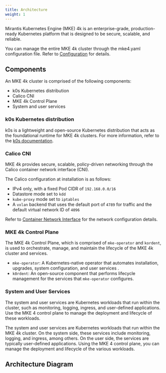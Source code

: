 ```yaml
---
title: Architecture
weight: 1
---
```


Mirantis Kubernetes Engine (MKE) 4k is an enterprise-grade, production-ready
Kubernetes platform that is designed to be secure, scalable, and reliable.

You can manage the entire MKE 4k cluster through the mke4.yaml configuration
file. Refer to [Configuration](../configuration) for details.

## Components

An MKE 4k cluster is comprised of the following components:

- k0s Kubernetes distribution
- Calico CNI
- MKE 4k Control Plane
- System and user services

### k0s Kubernetes distribution

k0s is a lightweight and open-source Kubernetes distribution that acts as the
foundational runtime for MKE 4k clusters. For more information, refer to the
[k0s documentation](https://docs.k0sproject.io/stable//).

### Calico CNI

MKE 4k provides secure, scalable, policy-driven networking through the Calico
container network interface (CNI).

The Calico configuration at installation is as follows:

- IPv4 only, with a fixed Pod CIDR of `192.168.0.0/16`
- Datastore mode set to `kdd`
- `kube-proxy` mode set to `iptables`
- A `vxlan` backend that uses the default port of `4789` for traffic and the
  default virtual network ID of `4096`

Refer to [Container Network Interface](../cni) for the network configuration
details.

### MKE 4k Control Plane

The MKE 4k Control Plane, which is comprised of `mke-operator` and `kordent`,
is used to orchestrate, manage, and maintain the lifecycle of the MKE 4k
cluster and services.

- `mke-operator`: A Kubernetes-native operator that automates installation,
  upgrades, system configuration, and user services .
- `k0rdent`: An open-source component that performs lifecycle management for
  the services that `mke-operator` configures.

### System and User Services

The system and user services are Kubernetes workloads that run within the
cluster, such as monitoring, logging, ingress, and user-defined applications.
Use the MKE 4 control plane to manage the deployment and lifecycle of these
workloads.

The system and user services are Kubernetes workloads that run within the MKE
4k cluster. On the system side, these services include monitoring, logging, and
ingress, among others. On the user side, the services are typically
user-defined applications.  Using the MKE 4 control plane, you can manage the
deployment and lifecycle of the various workloads.

## Architecture Diagram

